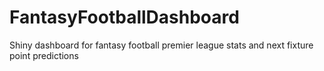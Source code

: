 # FantasyFootballDashboard
Shiny dashboard for fantasy football premier league stats and next fixture point predictions
